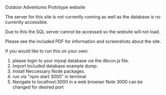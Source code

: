 Outdoor Adventures Prototype website

The server for this site is not currently running as well as the database is no currently accessible.

Due to this the SQL server cannot be accessed so the website will not load.

Please see the included PDF for information and screenshots about the site.

If you would like to run this on your own:

1) please login to your mysql database via the dbcon.js file.
2) Import Included database example dump.
3) Install Neccessary Node packages.
4) run via "npm start 3000" in terminal
5) Navigate to localhost:3000 in a web browser
Note 3000 can be changed for desired port


